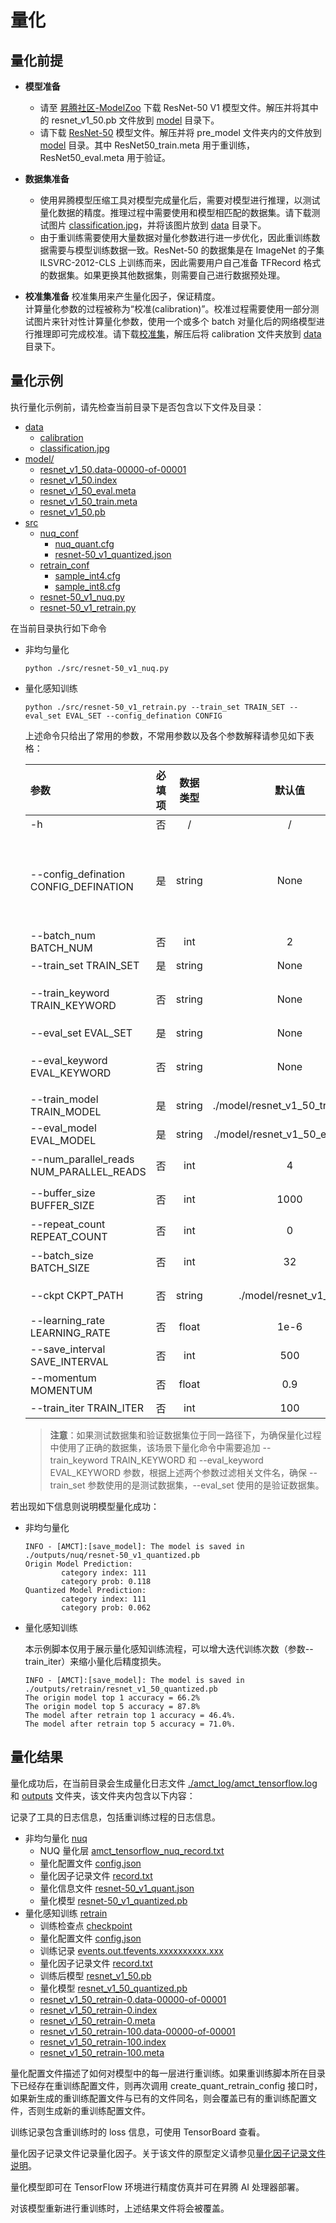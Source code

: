 # 量化

## 量化前提

+ **模型准备**
  + 请至 [昇腾社区-ModelZoo](https://www.hiascend.com/zh/software/modelzoo/detail/1/7548422b6b9c4a809114435f6b128bb6) 下载 ResNet-50 V1 模型文件。解压并将其中的 resnet_v1_50.pb 文件放到 [model](./model/) 目录下。
  + 请下载 [ResNet-50](https://modelzoo-train-atc.obs.cn-north-4.myhuaweicloud.com/003_Atc_Models/AE/ATC%20Model/resnet-50_v1_retrain/pre_model.zip) 模型文件。解压并将 pre_model 文件夹内的文件放到 [model](./model/) 目录。其中 ResNet50_train.meta 用于重训练，ResNet50_eval.meta 用于验证。

+ **数据集准备**
  + 使用昇腾模型压缩工具对模型完成量化后，需要对模型进行推理，以测试量化数据的精度。推理过程中需要使用和模型相匹配的数据集。请下载测试图片 [classification.jpg](https://c7xcode.obs.cn-north-4.myhuaweicloud.com/models/mobilenet_v2_calibration/classification.jpg)，并将该图片放到 [data](./data/) 目录下。
  + 由于重训练需要使用大量数据对量化参数进行进一步优化，因此重训练数据需要与模型训练数据一致。ResNet-50 的数据集是在 ImageNet 的子集 ILSVRC-2012-CLS 上训练而来，因此需要用户自己准备 TFRecord 格式的数据集。如果更换其他数据集，则需要自己进行数据预处理。

+ **校准集准备**
校准集用来产生量化因子，保证精度。  
计算量化参数的过程被称为“校准(calibration)”。校准过程需要使用一部分测试图片来针对性计算量化参数，使用一个或多个 batch 对量化后的网络模型进行推理即可完成校准。请下载[校准集](https://c7xcode.obs.cn-north-4.myhuaweicloud.com/models/mobilenet_v2_calibration/calibration.rar)，解压后将 calibration 文件夹放到 [data](./data/) 目录下。

## 量化示例

执行量化示例前，请先检查当前目录下是否包含以下文件及目录：

+ [data](./data/)
  + [calibration](./data/calibration/)
  + [classification.jpg](./data/classification.jpg)
+ [model/](./model/)
  + [resnet_v1_50.data-00000-of-00001](./model/resnet_v1_50.data-00000-of-00001)
  + [resnet_v1_50.index](./model/resnet_v1_50.index)
  + [resnet_v1_50_eval.meta](./model/resnet_v1_50_eval.meta)
  + [resnet_v1_50_train.meta](./model/resnet_v1_50_train.meta)
  + [resnet_v1_50.pb](./model/resnet_v1_50.pb)
+ [src](./src/)
  + [nuq_conf](./src/nuq_conf/)
    + [nuq_quant.cfg](src/nuq_conf/nuq_quant.cfg)
    + [resnet-50_v1_quantized.json](./src/nuq_conf/resnet-50_v1_quantized.json)
  + [retrain_conf](./src/retrain_conf/)
    + [sample_int4.cfg](./src/retrain_conf/sample_int4.cfg)
    + [sample_int8.cfg](./src/retrain_conf/sample_int8.cfg)
  + [resnet-50_v1_nuq.py](./src/resnet-50_v1_nuq.py)
  + [resnet-50_v1_retrain.py](./src/resnet-50_v1_retrain.py)

在当前目录执行如下命令

+ 非均匀量化

  ```none
  python ./src/resnet-50_v1_nuq.py
  ```

+ 量化感知训练

  ```none
  python ./src/resnet-50_v1_retrain.py --train_set TRAIN_SET --eval_set EVAL_SET --config_defination CONFIG
  ```

  上述命令只给出了常用的参数，不常用参数以及各个参数解释请参见如下表格：

  | 参数 | 必填项 | 数据类型 | 默认值 | 参数解释 |
  | :-- | :-: | :-: | :-: | :-- |
  | -h | 否 | / | / | 显示帮助信息。 |
  | --config_defination CONFIG_DEFINATION | 是 | string | None | 量化的简易配置文件路径。用于区分 INT4 量化和 INT8 量化，如果采用 INT4 量化则填写 ```./src/retrain_conf/sample_int4.cfg```，如果采用 INT8 量化则填写 ```./src/retrain_conf/sample_int8.cfg```。|
  | --batch_num BATCH_NUM | 否 | int| 2 | retrain 量化推理阶段的 batch 数。 |
  | --train_set TRAIN_SET | 是 | string | None | 测试数据集路径。 |
  | --train_keyword TRAIN_KEYWORD | 否 | string | None | 用于筛选训练集路径下包含该关键词的文件，若未定义，则默认训练集路径下所有文件作为训练集。 |
  | --eval_set EVAL_SET | 是 | string | None | 验证数据集路径。 |
  | --eval_keyword EVAL_KEYWORD | 否 | string | None | 用于筛选训练集路径下包含该关键词的文件，若未定义，则默认验证集路径下所有文件作为验证集。 |
  | --train_model TRAIN_MODEL | 是 | string | ./model/resnet_v1_50_train.meta | 训练用模型路径。 |
  | --eval_model EVAL_MODEL | 是 | string | ./model/resnet_v1_50_eval.meta | 验证模型路径。 |
  | --num_parallel_reads NUM_PARALLEL_READS | 否 | int | 4 | 用于读取数据集的线程数，根据硬件运算能力酌情调整。 |
  | --buffer_size BUFFER_SIZE | 否 | int | 1000 | 数据集乱序的缓存大小，根据内存空间酌情调整。 |
  | --repeat_count REPEAT_COUNT | 否 | int | 0 | 数据集重复次数，若为0则无限循环。 |
  | --batch_size BATCH_SIZE | 否 | int | 32 | TensorFlow 运行一次所使用的样本数量，根据内存或显存大小酌情调整。 |
  | --ckpt CKPT_PATH | 否 | string | ./model/resnet_v1_50 | ResNet-50 V1 模型的官方权重 checkpoint 文件路径。 |
  | --learning_rate LEARNING_RATE | 否 | float | 1e-6 | 学习率。 |
  | --save_interval SAVE_INTERVAL | 否 | int | 500 | 重训练保存间隔。 |
  | --momentum MOMENTUM | 否 | float | 0.9 | RMSPropOptimizer优化器的动量。 |
  | --train_iter TRAIN_ITER | 否 | int | 100 | 训练迭代次数。 |

  > **注意**：如果测试数据集和验证数据集位于同一路径下，为确保量化过程中使用了正确的数据集，该场景下量化命令中需要追加 --train_keyword TRAIN_KEYWORD 和 --eval_keyword EVAL_KEYWORD 参数，根据上述两个参数过滤相关文件名，确保 --train_set 参数使用的是测试数据集，--eval_set 使用的是验证数据集。

若出现如下信息则说明模型量化成功：

+ 非均匀量化

  ```none
  INFO - [AMCT]:[save_model]: The model is saved in ./outputs/nuq/resnet-50_v1_quantized.pb
  Origin Model Prediction:
          category index: 111
          category prob: 0.118
  Quantized Model Prediction:
          category index: 111
          category prob: 0.062
  ```

+ 量化感知训练

  本示例脚本仅用于展示量化感知训练流程，可以增大迭代训练次数（参数--train_iter）来缩小量化后精度损失。

  ```none
  INFO - [AMCT]:[save_model]: The model is saved in ./outputs/retrain/resnet_v1_50_quantized.pb
  The origin model top 1 accuracy = 66.2%
  The origin model top 5 accuracy = 87.8%
  The model after retrain top 1 accuracy = 46.4%.
  The model after retrain top 5 accuracy = 71.0%.
  ```

## 量化结果

量化成功后，在当前目录会生成量化日志文件 [./amct_log/amct_tensorflow.log](./amct_log/amct_tensorflow.log) 和 [outputs](./outputs/) 文件夹，该文件夹内包含以下内容：

记录了工具的日志信息，包括重训练过程的日志信息。

+ 非均匀量化 [nuq](./outputs/nuq/)
  + NUQ 量化层 [amct_tensorflow_nuq_record.txt](./outputs/nuq/amct_tensorflow_nuq_record.txt)
  + 量化配置文件 [config.json](./outputs/nuq/config.json)
  + 量化因子记录文件 [record.txt](./outputs/nuq/record.txt)
  + 量化信息文件 [resnet-50_v1_quant.json](./outputs/nuq/resnet-50_v1_quant.json)
  + 量化模型 [resnet-50_v1_quantized.pb](./outputs/nuq/resnet-50_v1_quantized.pb)
+ 量化感知训练 [retrain](./outputs/retrain/)
  + 训练检查点 [checkpoint](./outputs/retrain/checkpoint)
  + 量化配置文件 [config.json](./outputs/retrain/config.json)
  + 训练记录 [events.out.tfevents.xxxxxxxxxx.xxx](./outputs/retrain/events.out.tfevents.xxxxxxxxxx.xxx)
  + 量化因子记录文件 [record.txt](./outputs/retrain/record.txt)
  + 训练后模型 [resnet_v1_50.pb](./outputs/retrain/resnet_v1_50.pb)
  + 量化模型 [resnet_v1_50_quantized.pb](./outputs/retrain/resnet_v1_50_quantized.pb)
  + [resnet_v1_50_retrain-0.data-00000-of-00001](./outputs/retrain/resnet_v1_50_retrain-0.data-00000-of-00001)
  + [resnet_v1_50_retrain-0.index](./outputs/retrain/resnet_v1_50_retrain-0.index)
  + [resnet_v1_50_retrain-0.meta](./outputs/retrain/resnet_v1_50_retrain-0.meta)
  + [resnet_v1_50_retrain-100.data-00000-of-00001](./outputs/retrain/resnet_v1_50_retrain-1.data-00000-of-00001)
  + [resnet_v1_50_retrain-100.index](./outputs/retrain/resnet_v1_50_retrain-1.index)
  + [resnet_v1_50_retrain-100.meta](./outputs/retrain/resnet_v1_50_retrain-1.meta)

量化配置文件描述了如何对模型中的每一层进行重训练。如果重训练脚本所在目录下已经存在重训练配置文件，则再次调用 create_quant_retrain_config 接口时，如果新生成的重训练配置文件与已有的文件同名，则会覆盖已有的重训练配置文件，否则生成新的重训练配置文件。

训练记录包含重训练时的 loss 信息，可使用 TensorBoard 查看。

量化因子记录文件记录量化因子。关于该文件的原型定义请参见[量化因子记录文件说明](https://support.huaweicloud.com/content/dam/cloudbu-site/archive/china/zh-cn/support/docs/auxiliarydevtool-cann330alphaXinfer/atlasamcttf_16_0014.html)。

量化模型即可在 TensorFlow 环境进行精度仿真并可在昇腾 AI 处理器部署。

对该模型重新进行重训练时，上述结果文件将会被覆盖。
